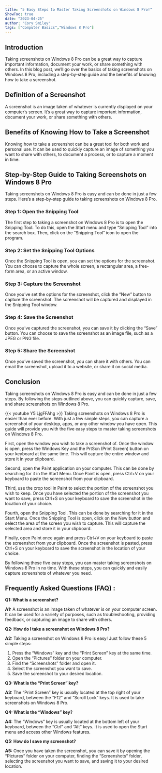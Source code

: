 ```yaml
---
title: "5 Easy Steps to Master Taking Screenshots on Windows 8 Pro!"
ShowToc: true 
date: "2023-04-25"
author: "Cory Smiley" 
tags: ["Computer Basics","Windows 8 Pro"]
---
```

## Introduction

Taking screenshots on Windows 8 Pro can be a great way to capture important information, document your work, or share something with others. In this blog post, we’ll go over the basics of taking screenshots on Windows 8 Pro, including a step-by-step guide and the benefits of knowing how to take a screenshot.

## Definition of a Screenshot

A screenshot is an image taken of whatever is currently displayed on your computer’s screen. It’s a great way to capture important information, document your work, or share something with others.

## Benefits of Knowing How to Take a Screenshot

Knowing how to take a screenshot can be a great tool for both work and personal use. It can be used to quickly capture an image of something you want to share with others, to document a process, or to capture a moment in time.

## Step-by-Step Guide to Taking Screenshots on Windows 8 Pro

Taking screenshots on Windows 8 Pro is easy and can be done in just a few steps. Here’s a step-by-step guide to taking screenshots on Windows 8 Pro.

### Step 1: Open the Snipping Tool

The first step to taking a screenshot on Windows 8 Pro is to open the Snipping Tool. To do this, open the Start menu and type “Snipping Tool” into the search box. Then, click on the “Snipping Tool” icon to open the program.

### Step 2: Set the Snipping Tool Options

Once the Snipping Tool is open, you can set the options for the screenshot. You can choose to capture the whole screen, a rectangular area, a free-form area, or an active window.

### Step 3: Capture the Screenshot

Once you’ve set the options for the screenshot, click the “New” button to capture the screenshot. The screenshot will be captured and displayed in the Snipping Tool window.

### Step 4: Save the Screenshot

Once you’ve captured the screenshot, you can save it by clicking the “Save” button. You can choose to save the screenshot as an image file, such as a JPEG or PNG file.

### Step 5: Share the Screenshot

Once you’ve saved the screenshot, you can share it with others. You can email the screenshot, upload it to a website, or share it on social media.

## Conclusion

Taking screenshots on Windows 8 Pro is easy and can be done in just a few steps. By following the steps outlined above, you can quickly capture, save, and share screenshots on Windows 8 Pro.

{{< youtube Y5iLjgFFAhg >}} 
Taking screenshots on Windows 8 Pro is easier than ever before. With just a few simple steps, you can capture a screenshot of your desktop, apps, or any other window you have open. This guide will provide you with the five easy steps to master taking screenshots on Windows 8 Pro. 

First, open the window you wish to take a screenshot of. Once the window is open, press the Windows Key and the PrtScn (Print Screen) button on your keyboard at the same time. This will capture the entire window and store it in your clipboard. 

Second, open the Paint application on your computer. This can be done by searching for it in the Start Menu. Once Paint is open, press Ctrl+V on your keyboard to paste the screenshot from your clipboard. 

Third, use the crop tool in Paint to select the portion of the screenshot you wish to keep. Once you have selected the portion of the screenshot you want to save, press Ctrl+S on your keyboard to save the screenshot in the location of your choice. 

Fourth, open the Snipping Tool. This can be done by searching for it in the Start Menu. Once the Snipping Tool is open, click on the New button and select the area of the screen you wish to capture. This will capture the selected area and store it in your clipboard. 

Finally, open Paint once again and press Ctrl+V on your keyboard to paste the screenshot from your clipboard. Once the screenshot is pasted, press Ctrl+S on your keyboard to save the screenshot in the location of your choice. 

By following these five easy steps, you can master taking screenshots on Windows 8 Pro in no time. With these steps, you can quickly and easily capture screenshots of whatever you need.

## Frequently Asked Questions (FAQ) :
**Q1: What is a screenshot?**

**A1:** A screenshot is an image taken of whatever is on your computer screen. It can be used for a variety of purposes, such as troubleshooting, providing feedback, or capturing an image to share with others. 

**Q2: How do I take a screenshot on Windows 8 Pro?**

**A2:** Taking a screenshot on Windows 8 Pro is easy! Just follow these 5 simple steps: 
1. Press the “Windows” key and the “Print Screen” key at the same time. 
2. Open the “Pictures” folder on your computer. 
3. Find the “Screenshots” folder and open it. 
4. Select the screenshot you want to save. 
5. Save the screenshot to your desired location. 

**Q3: What is the “Print Screen” key?**

**A3:** The “Print Screen” key is usually located at the top right of your keyboard, between the “F12” and “Scroll Lock” keys. It is used to take screenshots on Windows 8 Pro. 

**Q4: What is the “Windows” key?**

**A4:** The “Windows” key is usually located at the bottom left of your keyboard, between the “Ctrl” and “Alt” keys. It is used to open the Start menu and access other Windows features. 

**Q5: How do I save my screenshot?**

**A5:** Once you have taken the screenshot, you can save it by opening the “Pictures” folder on your computer, finding the “Screenshots” folder, selecting the screenshot you want to save, and saving it to your desired location.




